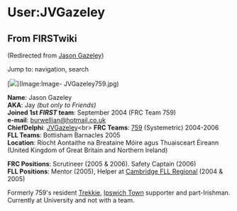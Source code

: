# User:JVGazeley

## From FIRSTwiki

(Redirected from [Jason Gazeley](/index.php?title=Jason_Gazeley&redirect=no "Jason Gazeley"))

Jump to: navigation, search

[![](/media/1/1a/Image-JVGazeley759.jpg)](Image:Image-
JVGazeley759.jpg)

**Name**: Jason Gazeley<br>
**AKA**: Jay _(but only to Friends)_<br>
**Joined 1st _FIRST_ team**: September 2004 (FRC Team 759)<br>
**e-mail**: [burwellian@hotmail.co.uk](mailto:burwellian@hotmail.co.uk "mailto:burwellian@hotmail.co.uk")<br>
**ChiefDelphi**: [JVGazeley](http://www.chiefdelphi.com/forums/member.php?userid=10258 "http://www.chiefdelphi.com/forums/member.php?userid=10258")<br>
**FRC Teams**: [759](759 "759") (Systemetric) 2004-2006<br>
**FLL Teams**: Bottisham Barnacles 2005<br>
**Location**: Ríocht Aontaithe na Breataine Móire agus Thuaisceart Éireann (United Kingdom of Great Britain and Northern Ireland)

**FRC Positions**: Scrutineer (2005 & 2006). Safety Captain (2006)<br>
**FLL Positions**: Mentor (2005), Helper at [Cambridge FLL Regional](UK_Cambridge_FLL_Tournament "UK Cambridge FLL Tournament") (2004 & 2005)

Formerly 759's resident [Trekkie](http://www.startrek.com "http://www.startrek.com"), [Ipswich Town](http://www.itfc.co.uk "http://www.itfc.co.uk") supporter and part-Irishman. Currently at University and not with a team.
